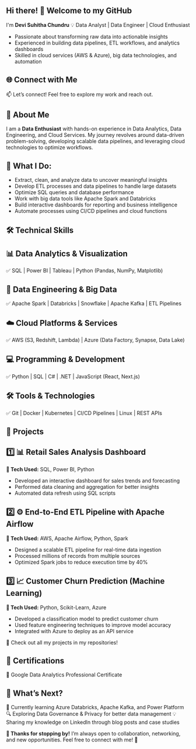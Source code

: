 ## Hi there! 👋 Welcome to my GitHub
I'm **Devi Suhitha Chundru**
💡 Data Analyst | Data Engineer | Cloud Enthusiast
- Passionate about transforming raw data into actionable insights
- Experienced in building data pipelines, ETL workflows, and analytics dashboards
- Skilled in cloud services (AWS & Azure), big data technologies, and automation

## 🌐 Connect with Me
📫 Let’s connect! Feel free to explore my work and reach out.
## 🚀 About Me
I am a **Data Enthusiast** with hands-on experience in Data Analytics, Data Engineering, and Cloud Services. My journey revolves around data-driven problem-solving, developing scalable data pipelines, and leveraging cloud technologies to optimize workflows.

## 📌 What I Do:
- Extract, clean, and analyze data to uncover meaningful insights
- Develop ETL processes and data pipelines to handle large datasets
- Optimize SQL queries and database performance
- Work with big data tools like Apache Spark and Databricks
- Build interactive dashboards for reporting and business intelligence
- Automate processes using CI/CD pipelines and cloud functions

## 🛠 Technical Skills
## 📊 Data Analytics & Visualization
✅ SQL | Power BI | Tableau | Python (Pandas, NumPy, Matplotlib)

## 🔹 Data Engineering & Big Data
✅ Apache Spark | Databricks | Snowflake | Apache Kafka | ETL Pipelines

## ☁️ Cloud Platforms & Services
✅ AWS (S3, Redshift, Lambda) | Azure (Data Factory, Synapse, Data Lake)

## 💻 Programming & Development
✅ Python | SQL | C# | .NET | JavaScript (React, Next.js)

## 🛠 Tools & Technologies
✅ Git | Docker | Kubernetes | CI/CD Pipelines | Linux | REST APIs

## 📂 Projects
## 1️⃣ 📊 Retail Sales Analysis Dashboard
**🚀 Tech Used:** SQL, Power BI, Python
- Developed an interactive dashboard for sales trends and forecasting
- Performed data cleaning and aggregation for better insights
- Automated data refresh using SQL scripts

## 2️⃣ ⚙️ End-to-End ETL Pipeline with Apache Airflow
**🚀 Tech Used:** AWS, Apache Airflow, Python, Spark
- Designed a scalable ETL pipeline for real-time data ingestion
- Processed millions of records from multiple sources
- Optimized Spark jobs to reduce execution time by 40%

## 3️⃣ 📈 Customer Churn Prediction (Machine Learning)
**🚀 Tech Used:** Python, Scikit-Learn, Azure
- Developed a classification model to predict customer churn
- Used feature engineering techniques to improve model accuracy
- Integrated with Azure to deploy as an API service

🔗 Check out all my projects in my repositories!

## 📜 Certifications
🎯 Google Data Analytics Professional Certificate

## 📌 What’s Next?
🚀 Currently learning Azure Databricks, Apache Kafka, and Power Platform
🔍 Exploring Data Governance & Privacy for better data management
💡 Sharing my knowledge on LinkedIn through blog posts and case studies

**📝 Thanks for stopping by!** I’m always open to collaboration, networking, and new opportunities. Feel free to connect with me! 🚀

